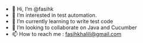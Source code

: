 - 👋 Hi, I’m @fasihk
- 👀 I’m interested in test automation.
- 🌱 I’m currently learning to write test code
- 💞️ I’m looking to collaborate on Java and Cucumber
- 📫 How to reach me : fasihkhalili@gmail.com

<!---
fasihk/fasihk is a ✨ special ✨ repository because its `README.md` (this file) appears on your GitHub profile.
You can click the Preview link to take a look at your changes.
--->

